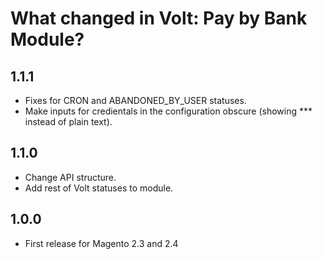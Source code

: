 # What changed in Volt: Pay by Bank Module?

## 1.1.1
* Fixes for CRON and ABANDONED_BY_USER statuses.
* Make inputs for credientals in the configuration obscure (showing *** instead of plain text).

## 1.1.0
* Change API structure.
* Add rest of Volt statuses to module.

## 1.0.0
* First release for Magento 2.3 and 2.4
